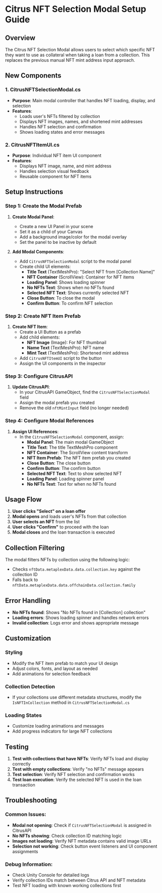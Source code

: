 # Citrus NFT Selection Modal Setup Guide

## Overview
The Citrus NFT Selection Modal allows users to select which specific NFT they want to use as collateral when taking a loan from a collection. This replaces the previous manual NFT mint address input approach.

## New Components

### 1. CitrusNFTSelectionModal.cs
- **Purpose**: Main modal controller that handles NFT loading, display, and selection
- **Features**: 
  - Loads user's NFTs filtered by collection
  - Displays NFT images, names, and shortened mint addresses
  - Handles NFT selection and confirmation
  - Shows loading states and error messages

### 2. CitrusNFTItemUI.cs
- **Purpose**: Individual NFT item UI component
- **Features**:
  - Displays NFT image, name, and mint address
  - Handles selection visual feedback
  - Reusable component for NFT items

## Setup Instructions

### Step 1: Create the Modal Prefab

1. **Create Modal Panel**:
   - Create a new UI Panel in your scene
   - Set it as a child of your Canvas
   - Add a background image/color for the modal overlay
   - Set the panel to be inactive by default

2. **Add Modal Components**:
   - Add `CitrusNFTSelectionModal` script to the modal panel
   - Create child UI elements:
     - **Title Text** (TextMeshPro): "Select NFT from [Collection Name]"
     - **NFT Container** (ScrollView): Container for NFT items
     - **Loading Panel**: Shows loading spinner
     - **No NFTs Text**: Shows when no NFTs found
     - **Selected NFT Text**: Shows currently selected NFT
     - **Close Button**: To close the modal
     - **Confirm Button**: To confirm NFT selection

### Step 2: Create NFT Item Prefab

1. **Create NFT Item**:
   - Create a UI Button as a prefab
   - Add child elements:
     - **NFT Image** (Image): For NFT thumbnail
     - **Name Text** (TextMeshPro): NFT name
     - **Mint Text** (TextMeshPro): Shortened mint address
   - Add `CitrusNFTItemUI` script to the button
   - Assign the UI components in the inspector

### Step 3: Configure CitrusAPI

1. **Update CitrusAPI**:
   - In your CitrusAPI GameObject, find the `CitrusNFTSelectionModal` field
   - Assign the modal prefab you created
   - Remove the old `nftMintInput` field (no longer needed)

### Step 4: Configure Modal References

1. **Assign UI References**:
   - In the `CitrusNFTSelectionModal` component, assign:
     - **Modal Panel**: The main modal GameObject
     - **Title Text**: The title TextMeshPro component
     - **NFT Container**: The ScrollView content transform
     - **NFT Item Prefab**: The NFT item prefab you created
     - **Close Button**: The close button
     - **Confirm Button**: The confirm button
     - **Selected NFT Text**: Text to show selected NFT
     - **Loading Panel**: Loading spinner panel
     - **No NFTs Text**: Text for when no NFTs found

## Usage Flow

1. **User clicks "Select" on a loan offer**
2. **Modal opens** and loads user's NFTs from that collection
3. **User selects an NFT** from the list
4. **User clicks "Confirm"** to proceed with the loan
5. **Modal closes** and the loan transaction is executed

## Collection Filtering

The modal filters NFTs by collection using the following logic:
- Checks `nftData.metaplexData.data.collection.key` against the collection ID
- Falls back to `nftData.metaplexData.data.offchainData.collection.family`

## Error Handling

- **No NFTs found**: Shows "No NFTs found in [Collection] collection"
- **Loading errors**: Shows loading spinner and handles network errors
- **Invalid collection**: Logs error and shows appropriate message

## Customization

### Styling
- Modify the NFT item prefab to match your UI design
- Adjust colors, fonts, and layout as needed
- Add animations for selection feedback

### Collection Detection
- If your collections use different metadata structures, modify the `IsNFTInCollection` method in `CitrusNFTSelectionModal.cs`

### Loading States
- Customize loading animations and messages
- Add progress indicators for large NFT collections

## Testing

1. **Test with collections that have NFTs**: Verify NFTs load and display correctly
2. **Test with empty collections**: Verify "no NFTs" message appears
3. **Test selection**: Verify NFT selection and confirmation works
4. **Test loan execution**: Verify the selected NFT is used in the loan transaction

## Troubleshooting

### Common Issues:
- **Modal not opening**: Check if `CitrusNFTSelectionModal` is assigned in CitrusAPI
- **No NFTs showing**: Check collection ID matching logic
- **Images not loading**: Verify NFT metadata contains valid image URLs
- **Selection not working**: Check button event listeners and UI component assignments

### Debug Information:
- Check Unity Console for detailed logs
- Verify collection IDs match between Citrus API and NFT metadata
- Test NFT loading with known working collections first 